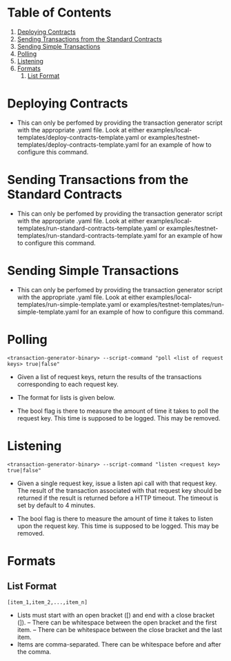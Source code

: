 
# Table of Contents

1.  [Deploying Contracts](#org54b108c)
2.  [Sending Transactions from the Standard Contracts](#org3caea51)
3.  [Sending Simple Transactions](#org7f8694e)
4.  [Polling](#org509c5e7)
5.  [Listening](#org7c62e25)
6.  [Formats](#orgfee8702)
    1.  [List Format](#orge33b4d2)


<a id="org54b108c"></a>

# Deploying Contracts

- This can only be perfomed by providing the transaction generator
  script with the appropriate .yaml file. Look at either
  examples/local-templates/deploy-contracts-template.yaml or
  examples/testnet-templates/deploy-contracts-template.yaml for an
  example of how to configure this command.

<a id="org3caea51"></a>

# Sending Transactions from the Standard Contracts

- This can only be perfomed by providing the transaction generator
  script with the appropriate .yaml file. Look at either
  examples/local-templates/run-standard-contracts-template.yaml or
  examples/testnet-templates/run-standard-contracts-template.yaml for
  an example of how to configure this command.

<a id="org7f8694e"></a>

# Sending Simple Transactions

- This can only be perfomed by providing the transaction generator
  script with the appropriate .yaml file. Look at either
  examples/local-templates/run-simple-template.yaml or
  examples/testnet-templates/run-simple-template.yaml for an example
  of how to configure this command.

<a id="org509c5e7"></a>

# Polling

    <transaction-generator-binary> --script-command "poll <list of request keys> true|false"

-   Given a list of request keys, return the results of the
    transactions corresponding to each request key.

-   The format for lists is given below.

-   The bool flag is there to measure the amount of time it takes to
    poll the request key. This time is supposed to be logged. This may
    be removed.


<a id="org7c62e25"></a>

# Listening

    <transaction-generator-binary> --script-command "listen <request key> true|false"

-   Given a single request key, issue a listen api call with that
    request key. The result of the transaction associated with that
    request key should be returned if the result is returned before a
    HTTP timeout. The timeout is set by default to 4 minutes.

-   The bool flag is there to measure the amount of time it takes to
    listen upon the request key. This time is supposed to be logged.
    This may be removed.


<a id="orgfee8702"></a>

# Formats

<a id="orgc227a25"></a>

## List Format

    [item_1,item_2,...,item_n]

-   Lists must start with an open bracket ([) and end with a close bracket (]).
    &#x2013; There can be whitespace between the open bracket and the first item.
    &#x2013; There can be whitespace between the close bracket and the last item.
-   Items are comma-separated. There can be whitespace before and after the comma.
